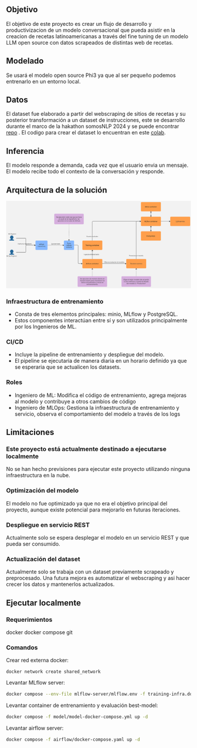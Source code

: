 ## Objetivo
El objetivo de este proyecto es crear un flujo de desarrollo y productivizacion de un modelo conversacional que pueda asistir en la creacion de recetas latinoamericanas a través del fine tuning de un modelo LLM open source con datos scrapeados de distintas web de recetas.

## Modelado
Se usará el modelo open source Phi3 ya que al ser pequeño podemos entrenarlo en un entorno local.

## Datos
El dataset fue elaborado a partir del webscraping de sitios de recetas y su posterior transformación a un dataset de instrucciones, este se desarrollo durante el marco de la hakathon somosNLP 2024 y se puede encontrar [repo](https://huggingface.co/datasets/somosnlp/recetasdelaabuela_genstruct_it) . El codigo para crear el dataset lo encuentran en este [colab](https://colab.research.google.com/drive/1-7OY5ORmOw0Uy_uazXDDqjWWkwCKvWbL?usp=sharing).

## Inferencia
El modelo responde a demanda, cada vez que el usuario envia un mensaje. El modelo recibe todo el contexto de la conversación y responde.

## Arquitectura de la solución

![Architecture](docs/Flowchart.jpg)

### Infraestructura de entrenamiento
- Consta de tres elementos principales: minio, MLflow y PostgreSQL.
- Estos componentes interactúan entre sí y son utilizados principalmente por los Ingenieros de ML.

### CI/CD
- Incluye la pipeline de entrenamiento y despliegue del modelo.
- El pipeline se ejecutaria de manera diaria en un horario definido ya que se esperaria que se actualicen los datasets.

### Roles
- Ingeniero de ML: Modifica el código de entrenamiento, agrega mejoras al modelo y contribuye a otros cambios de código
- Ingeniero de MLOps: Gestiona la infraestructura de entrenamiento y servicio, observa el comportamiento del modelo a través de los logs

## Limitaciones
### Este proyecto está actualmente destinado a ejecutarse localmente
No se han hecho previsiones para ejecutar este proyecto utilizando ninguna infraestructura en la nube.
### Optimización del modelo
El modelo no fue optimizado ya que no era el objetivo principal del proyecto, aunque existe potencial para mejorarlo en futuras iteraciones.
### Despliegue en servicio REST
Actualmente solo se espera desplegar el modelo en un servicio REST y que pueda ser consumido.
### Actualización del dataset
Actualmente solo se trabaja con un dataset previamente scrapeado y preprocesado. Una futura mejora es automatizar el webscraping y asi hacer crecer los datos y mantenerlos actualizados.

## Ejecutar localmente
### Requerimientos
docker
docker compose
git
### Comandos
Crear red externa docker:
```
docker network create shared_network
```

Levantar MLflow server:
```bash
docker compose --env-file mlflow-server/mlflow.env -f training-infra.docker-compose.yml up -d
```

Levantar container de entrenamiento y evaluación best-model:
```bash
docker compose -f model/model-docker-compose.yml up -d
```

Levantar airflow server:
```bash
docker compose -f airflow/docker-compose.yaml up -d
```

